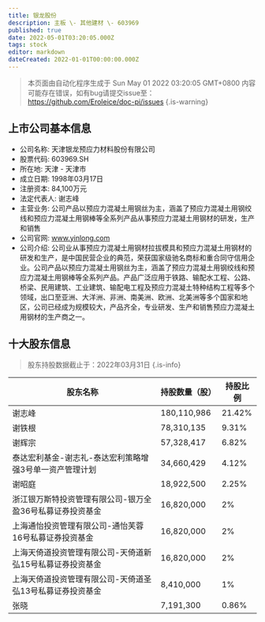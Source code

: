```yaml
---
title: 银龙股份
description: 主板 \- 其他建材 \- 603969
published: true
date: 2022-05-01T03:20:05.000Z
tags: stock
editor: markdown
dateCreated: 2022-01-01T00:00:00.000Z
---
```


> 本页面由自动化程序生成于 Sun May 01 2022 03:20:05 GMT+0800
> 内容可能存在错误，如有bug请提交issue至：https://github.com/Eroleice/doc-pi/issues
{.is-warning}

## 上市公司基本信息
- 公司名称: 天津银龙预应力材料股份有限公司
- 股票代码: 603969.SH
- 所在地: 天津 - 天津市
- 成立日期: 1998年03月17日
- 注册资本: 84,100万元
- 法定代表人: 谢志峰
- 主营业务: 公司产品以预应力混凝土用钢丝为主，涵盖了预应力混凝土用钢绞线和预应力混凝土用钢棒等全系列产品从事预应力混凝土用钢材的研发，生产和销售
- 公司官网: www.yinlong.com
- 公司介绍: 公司业从事预应力混凝土用钢材拉拔模具和预应力混凝土用钢材的研发和生产，是中国民营企业的典范，荣获国家级驰名商标和重合同守信用企业。公司产品以预应力混凝土用钢丝为主，涵盖了预应力混凝土用钢绞线和预应力混凝土用钢棒等全系列产品。产品广泛应用于铁路、输配水工程、公路、桥梁、民用建筑、工业建筑、输配电工程及预应力混凝土特种结构工程等多个领域，出口至亚洲、大洋洲、非洲、南美洲、欧洲、北美洲等多个国家和地区，公司已经成为规模较大，产品齐全，专业研发、生产和销售预应力混凝土用钢材的生产商之一。


## 十大股东信息
> 股东持股数据截止于：2022年03月31日
{.is-info}

| 股东名称 | 持股数量（股） | 持股比例 |
| --- | --- | --- |
| 谢志峰 | 180,110,986 | 21.42% |
| 谢铁根 | 78,310,135 | 9.31% |
| 谢辉宗 | 57,328,417 | 6.82% |
| 泰达宏利基金-谢志礼-泰达宏利策略增强3号单一资产管理计划 | 34,660,429 | 4.12% |
| 谢昭庭 | 18,922,500 | 2.25% |
| 浙江银万斯特投资管理有限公司-银万全盈36号私募证券投资基金 | 16,820,000 | 2% |
| 上海通怡投资管理有限公司-通怡芙蓉16号私募证券投资基金 | 16,820,000 | 2% |
| 上海天倚道投资管理有限公司-天倚道新弘15号私募证券投资基金 | 16,820,000 | 2% |
| 上海天倚道投资管理有限公司-天倚道圣弘13号私募证券投资基金 | 8,410,000 | 1% |
| 张晓 | 7,191,300 | 0.86% |




